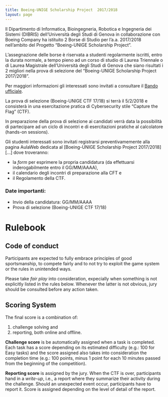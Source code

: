 ```yaml
---
title: Boeing-UNIGE Scholarship Project  2017/2018
layout: page
---
```


Il Dipartimento di Informatica, Bioingegneria, Robotica e Ingegneria dei Sistemi (DIBRIS) dell’Università degli Studi di Genova in collaborazione con Boeing Company ha istituito 2 Borse di Studio per l’a.a. 2017/2018 nell’ambito del Progetto “Boeing-UNIGE Scholarship Project”. 

L’assegnazione delle borse è riservata a studenti regolarmente iscritti, entro la durata normale, a tempo pieno ad un corso di studio di Laurea Triennale o di Laurea Magistrale dell’Università degli Studi di Genova che siano risultati i 2 migliori nella prova di selezione del “Boeing-UNIGE Scholarship Project 2017/2018”.

Per maggiori informazioni gli interessati sono invitati a consultare il [Bando ufficiale](bando-boeing-ctf.pdf).

La prova di selezione (Boeing-UNIGE CTF 17/18) si terrà il 5/2/2018 e consisterà in una esercitazione pratica di Cybersecurity stile “Capture the Flag” (CTF).

In preparazione della prova di selezione ai candidati verrà data la possibilità di partecipare ad un ciclo di incontri e di esercitazioni pratiche al calcolatore (hands-on sessions).

Gli studenti interessati sono invitati registrarsi preventivamemente alla pagina AulaWeb dedicata al [Boeing-UNIGE Scholarship Project 2017/2018][...] dove troveranno:

* la *form* per esprimere la propria candidatura (da effettuarsi inderogabilmente entro il GG/MM/AAAA),
* il calendario degli incontri di preparazione alla CFT e
* il Regolamento della CTF.

### Date importanti:

* Invio della candidatura: GG/MM/AAAA
* Prova di selezione (Boeing-UNIGE CTF 17/18)




# Rulebook

## Code of conduct

Participants are expected to fully embrace principles of good sportsmanship, to compete fairly and to not try to exploit the game system or the rules in unintended ways.

Please take *fair play* into consideration, expecially when something is not explicitly listed in the rules below.
Whenever the latter is not obvious, jury should be consulted before any action taken.


## Scoring System

The final score is a combination of:

1. challenge solving and
2. reporting, both online and offline.

**Challenge score** is be automatically assigned when a task is completed.
Each task has a score depending on its estimated difficulty (e.g.: 100 for Easy tasks) and the score assigned also takes into consideration the completion time (e.g.: 100 points, minus 1 point for each 10 minutes passed from the beginning of the competition).

**Reporting score** is assigned by the jury.
When the CTF is over, participants hand in a *write-up*, i.e., a report where they summarize their activity during the challenge.
Should an unexpected event occur, participants have to report it. Score is assigned depending on the level of detail of the report.
